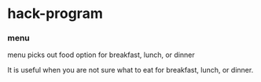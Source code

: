 # hack-program
### menu
menu picks out food option for breakfast, lunch, or dinner

It is useful when you are not sure what to eat for breakfast, lunch, or dinner.
